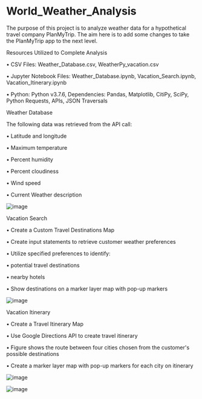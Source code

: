 # World_Weather_Analysis
The purpose of this project is to analyze weather data for a hypothetical travel company PlanMyTrip. The aim here is to add some changes to take the PlanMyTrip app to the next level.

Resources Utilized to Complete Analysis

•	CSV Files: Weather_Database.csv, WeatherPy_vacation.csv

•	Jupyter Notebook Files: Weather_Database.ipynb, Vacation_Search.ipynb, Vacation_Itinerary.ipynb

•	Python: Python v3.7.6, Dependencies: Pandas, Matplotlib, CitiPy, SciPy, Python Requests, APIs, JSON Traversals

Weather Database

The following data was retrieved from the API call:

•	Latitude and longitude

•	Maximum temperature

•	Percent humidity

•	Percent cloudiness

•	Wind speed

•	Current Weather description
 
 ![image](https://user-images.githubusercontent.com/96086671/166950098-1fdbc51a-4743-45c4-bee5-45cc51217eec.png)



Vacation Search

•	Create a Custom Travel Destinations Map

•	Create input statements to retrieve customer weather preferences

•	Utilize specified preferences to identify:

•	potential travel destinations

•	nearby hotels

•	Show destinations on a marker layer map with pop-up markers
 
 ![image](https://user-images.githubusercontent.com/96086671/166950188-4edf159f-ad83-4bcd-b102-759a47fc130c.png)


Vacation Itinerary

•	Create a Travel Itinerary Map

•	Use Google Directions API to create travel itinerary

•	Figure shows the route between four cities chosen from the customer's possible destinations

•	Create a marker layer map with pop-up markers for each city on itinerary
 
 
 ![image](https://user-images.githubusercontent.com/96086671/166950304-b61088f6-6b57-48eb-9cce-d869e2ab6c45.png)




 ![image](https://user-images.githubusercontent.com/96086671/166950382-4e0901d4-b4dd-40f1-8849-8ce43609788e.png)

